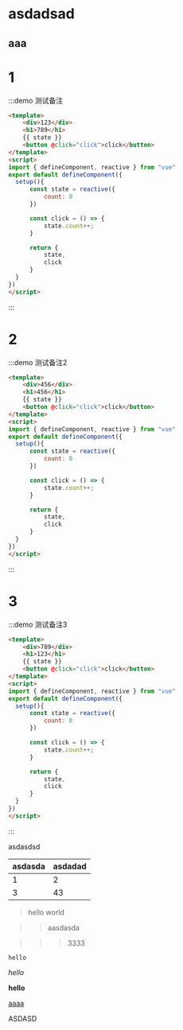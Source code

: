 # asdadsad

## aaa

# 1

:::demo 测试备注

```html
<template>
    <div>123</div>
    <h1>789</h1>
    {{ state }}
    <button @click="click">click</button>
</template>
<script>
import { defineComponent, reactive } from "vue"
export default defineComponent({
  setup(){
      const state = reactive({
          count: 0
      })

      const click = () => {
          state.count++;
      }

      return {
          state,
          click
      }
  }
})
</script>
```
:::

# 2

:::demo 测试备注2

```html
<template>
    <div>456</div>
    <h1>456</h1>
    {{ state }}
    <button @click="click">click</button>
</template>
<script>
import { defineComponent, reactive } from "vue"
export default defineComponent({
  setup(){
      const state = reactive({
          count: 0
      })

      const click = () => {
          state.count++;
      }

      return {
          state,
          click
      }
  }
})
</script>
```
:::

# 3

:::demo 测试备注3

```html
<template>
    <div>789</div>
    <h1>123</h1>
    {{ state }}
    <button @click="click">click</button>
</template>
<script>
import { defineComponent, reactive } from "vue"
export default defineComponent({
  setup(){
      const state = reactive({
          count: 0
      })

      const click = () => {
          state.count++;
      }

      return {
          state,
          click
      }
  }
})
</script>
```
:::

asdasdsd

|asdasda|asdadad|
|-------|-------|
|1|2|
|3|43|

> hello world

>> aasdasda

>>> 3333


`hello`

_hello_

__hello__


[aaaa](https://www.baidu.com/)

ASDASD